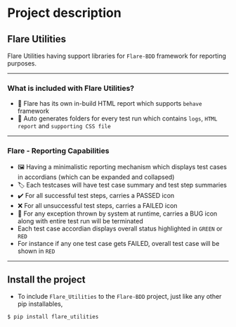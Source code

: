 # Project description

## Flare Utilities

Flare Utilities having support libraries for `Flare-BDD` framework for reporting purposes.

---

### What is included with Flare Utilities?

- 🎨 Flare has its own in-build HTML report which supports `behave` framework
- 📝 Auto generates folders for every test run which contains `logs`, `HTML report` and `supporting CSS file`

---

### Flare - Reporting Capabilities

- 🖼️ Having a minimalistic reporting mechanism which displays test cases in accordians (which can be expanded and collapsed)
- 🏷️ Each testcases will have test case summary and test step summaries
- ✔️ For all successful test steps, carries a PASSED icon
- ❌ For all unsuccessful test steps, carries a FAILED icon
- 🐞 For any exception thrown by system at runtime, carries a BUG icon along with entire test run will be terminated
- Each test case accordian displays overall status highlighted in `GREEN` or `RED`
- For instance if any one test case gets FAILED, overall test case will be shown in `RED`

---

## Install the project

- To include `Flare_Utilities` to the `Flare-BDD` project, just like any other pip installables,

```bash
$ pip install flare_utilities
```

